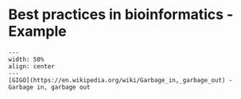 # Best practices in bioinformatics - Example

```{figure} content/static/gigo.jpg
---
width: 50%
align: center
---
[GIGO](https://en.wikipedia.org/wiki/Garbage_in,_garbage_out) - Garbage in, garbage out
```
